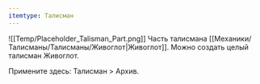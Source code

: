 ```yaml
---
itemtype: Талисман
---
```

![[Temp/Placeholder_Talisman_Part.png]]
Часть талисмана [[Механики/Талисманы/Талисманы/Живоглот|Живоглот]]. Можно создать целый талисман Живоглот.
 
Примените здесь: Талисман > Архив.
